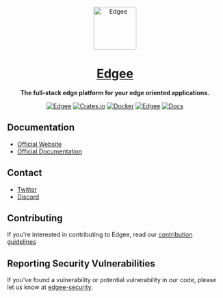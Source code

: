 <div align="center">

<p align="center">
  <a href="https://www.edgee.cloud">
    <picture>
      <source media="(prefers-color-scheme: dark)" srcset="https://cdn.edgee.cloud/img/favicon-dark.svg">
      <img src="https://cdn.edgee.cloud/img/favicon.svg" height="100" alt="Edgee">
    </picture>
    <h1 align="center">Edgee</h1>
  </a>
</p>


**The full-stack edge platform for your edge oriented applications.**

[![Edgee](https://img.shields.io/badge/edgee-open%20source-blueviolet.svg)](https://www.edgee.cloud)
[![Crates.io](https://img.shields.io/crates/v/edgee.svg?logo=rust)](https://crates.io/crates/edgee)
[![Docker](https://img.shields.io/docker/v/edgeecloud/edgee.svg?logo=docker&label=docker&color=0db7ed)](https://hub.docker.com/edgeecloud/edgee)
[![Edgee](https://img.shields.io/badge/discord-edgee-%5c3a58.svg?logo=slack)](https://join.slack.com/t/edgee-users/shared_invite/zt-2m08t4db9-TWhsE_nIvUYDrTQ9kbdo8w)
[![Docs](https://img.shields.io/badge/docs-published-blue)](https://docs.edgee.cloud)

</div>

<!-- TODO: Add FAQ -->
<!-- TODO: Add Video introduction -->
## Documentation
- [Official Website](https://www.edgee.cloud)
- [Official Documentation](https://docs.edgee.cloud)

## Contact
- [Twitter](https://x.com/edgee_cloud)
- [Discord](https://discord.gg/H2Tch53e)

## Contributing
If you're interested in contributing to Edgee, read our [contribution guidelines](./CONTRIBUTING.md)

<!-- TODO: Add Roadmap section -->

## Reporting Security Vulnerabilities
If you've found a vulnerability or potential vulnerability in our code, please let us know at
[edgee-security](mailto:security@edgee.cloud).
